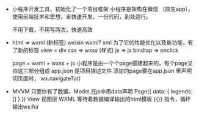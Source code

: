 - 小程序开发工具，初始化了一个项目框架
    小程序是架构在微信 （原生app），使用前端技术和思想，来快速开发，一份代码，到处运行。

    不用下载，不用写两次，快速高效

- html => wxml (新标签)
    weixin  wxml? xml     为了它的性能优化以及新功能，有了新的标签 view = div 
  css  => wxss (样式)
  js   => js   bindtap => onclick

  page = wxml + wxss + js
  小程序是由一个个page搭建起来的，每个page又由这三部分组成
  app.json 是项目描述文件 添加的page要在app.json 里声明
  切页面时，  wx.navigateTo()

- MVVM
    只要你有了数据，Model,在js中用data声明
    Page({
        data: {
            legends: []
        }
    })
    View 视图层 WXML 等待着数据编译输出的html模板 {{}}
    指令，循环输出wx:for